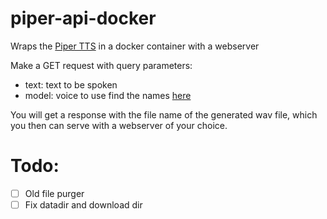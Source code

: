 # piper-api-docker

Wraps the [Piper TTS](https://github.com/rhasspy/piper) in a docker container with a webserver

Make a GET request with query parameters:

- text: text to be spoken
- model: voice to use find the names [here](https://rhasspy.github.io/piper-samples/)

You will get a response with the file name of the generated wav file, which you then can serve with a webserver of your choice.

# Todo:

- [ ] Old file purger
- [ ] Fix datadir and download dir
